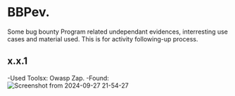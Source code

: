 # BBPev.
Some bug bounty Program related undependant evidences, interresting use cases and material used. This is for activity following-up process.
## x.x.1
-Used Toolsx: Owasp Zap.
-Found:
![Screenshot from 2024-09-27 21-54-27](https://github.com/user-attachments/assets/9541521e-af1d-440c-bc7d-d8e64bd8229d)
